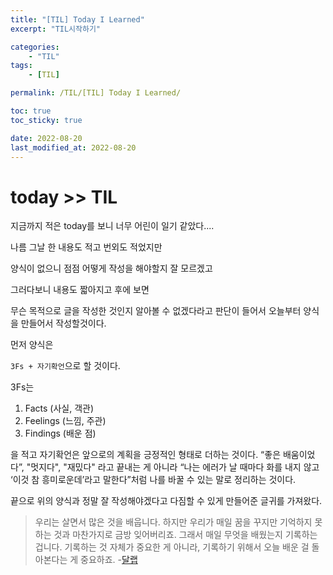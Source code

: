```yaml
---
title: "[TIL] Today I Learned"
excerpt: "TIL시작하기"

categories:
    - "TIL"
tags:
    - [TIL]

permalink: /TIL/[TIL] Today I Learned/

toc: true
toc_sticky: true

date: 2022-08-20
last_modified_at: 2022-08-20
---
```


# today >> TIL
지금까지 적은 today를 보니 너무 어린이 일기 같았다....

나름 그날 한 내용도 적고 번외도 적었지만

양식이 없으니 점점 어떻게 작성을 해야할지 잘 모르겠고

그러다보니 내용도 짧아지고 후에 보면 

무슨 목적으로 글을 작성한 것인지 알아볼 수 없겠다라고 판단이 들어서 오늘부터 양식을 만들어서 작성할것이다.

먼저 양식은

`3Fs + 자기확언`으로 할 것이다.

3Fs는

1. Facts (사실, 객관)
2. Feelings (느낌, 주관)
3. Findings (배운 점)

을 적고 자기확언은 앞으로의 계획을 긍정적인 형태로 더하는 것이다. “좋은 배움이었다”, "멋지다", "재밌다" 라고 끝내는 게 아니라 “나는 에러가 날 때마다 화를 내지 않고 ‘이것 참 흥미로운데’라고 말한다”처럼 나를 바꿀 수 있는 말로 정리하는 것이다.


끝으로 위의 양식과 정말 잘 작성해야겠다고 다짐할 수 있게 만들어준 글귀를 가져왔다.

>우리는 살면서 많은 것을 배웁니다. 하지만 우리가 매일 꿈을 꾸지만 기억하지 못하는 것과 마찬가지로 금방 잊어버리죠. 그래서 매일 무엇을 배웠는지 기록하는 겁니다. 기록하는 것 자체가 중요한 게 아니라, 기록하기 위해서 오늘 배운 걸 돌아본다는 게 중요하죠. -[달랩](https://dal-lab.com/2019/09/18/today-i-learned/)

